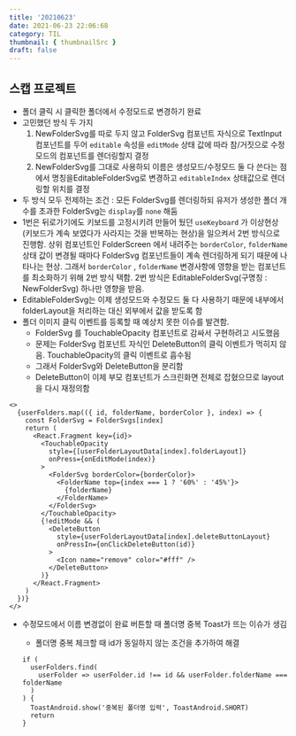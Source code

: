 ```yaml
---
title: '20210623'
date: 2021-06-23 22:06:68
category: TIL
thumbnail: { thumbnailSrc }
draft: false
---
```


## 스캡 프로젝트

- 폴더 클릭 시 클릭한 폴더에서 수정모드로 변경하기 완료
- 고민했던 방식 두 가지
  1. NewFolderSvg를 따로 두지 않고 FolderSvg 컴포넌트 자식으로 TextInput 컴포넌트를 두어 `editable` 속성을 `editMode` 상태 값에 따라 참/거짓으로 수정모드의 컴포넌트를 렌더링할지 결정
  2. NewFolderSvg를 그대로 사용하되 이름은 생성모드/수정모드 둘 다 쓴다는 점에서 명칭을EditableFolderSvg로 변경하고 `editableIndex` 상태값으로 렌더링할 위치를 결정
- 두 방식 모두 전제하는 조건 : 모든 FolderSvg를 렌더링하되 유저가 생성한 폴더 개수를 초과한 FolderSvg는 `display`를 `none` 해둠
- 1번은 뒤로가기에도 키보드를 고정시키려 만들어 뒀던 `useKeyboard` 가 이상현상(키보드가 계속 보였다가 사라지는 것을 반복하는 현상)을 일으켜서 2번 방식으로 진행함. 상위 컴포넌트인 FolderScreen 에서 내려주는 `borderColor`, `folderName` 상태 값이 변경될 때마다 FolderSvg 컴포넌트들이 계속 렌더링하게 되기 때문에 나타나는 현상. 그래서 `borderColor` , `folderName` 변경사항에 영향을 받는 컴포넌트를 최소화하기 위해 2번 방식 택함. 2번 방식은 EditableFolderSvg(구명칭 : NewFolderSvg) 하나만 영향을 받음.
- EditableFolderSvg는 이제 생성모드와 수정모드 둘 다 사용하기 때문에 내부에서 folderLayout을 처리하는 대신 외부에서 값을 받도록 함
- 폴더 이미지 클릭 이벤트를 등록할 때 예상치 못한 이슈를 발견함.
  - FolderSvg 를 TouchableOpacity 컴포넌트로 감싸서 구현하려고 시도했음
  - 문제는 FolderSvg 컴포넌트 자식인 DeleteButton의 클릭 이벤트가 먹히지 않음. TouchableOpacity의 클릭 이벤트로 흡수됨
  - 그래서 FolderSvg와 DeleteButton을 분리함
  - DeleteButton이 이제 부모 컴포넌트가 스크린화면 전체로 잡혔으므로 layout을 다시 재정의함

```tsx
<>
  {userFolders.map(({ id, folderName, borderColor }, index) => {
    const FolderSvg = FolderSvgs[index]
    return (
      <React.Fragment key={id}>
        <TouchableOpacity
          style={[userFolderLayoutData[index].folderLayout]}
          onPress={onEditMode(index)}
        >
          <FolderSvg borderColor={borderColor}>
            <FolderName top={index === 1 ? '60%' : '45%'}>
              {folderName}
            </FolderName>
          </FolderSvg>
        </TouchableOpacity>
        {!editMode && (
          <DeleteButton
            style={userFolderLayoutData[index].deleteButtonLayout}
            onPressIn={onClickDeleteButton(id)}
          >
            <Icon name="remove" color="#fff" />
          </DeleteButton>
        )}
      </React.Fragment>
    )
  })}
</>
```

- 수정모드에서 이름 변경없이 완료 버튼할 때 폴더명 중복 Toast가 뜨는 이슈가 생김

  - 폴더명 중복 체크할 때 id가 동일하지 않는 조건을 추가하여 해결

  ```tsx
  if (
    userFolders.find(
      userFolder => userFolder.id !== id && userFolder.folderName === folderName
    )
  ) {
    ToastAndroid.show('중복된 폴더명 입력', ToastAndroid.SHORT)
    return
  }
  ```
